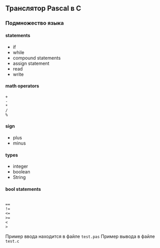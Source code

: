 ## Транслятор Pascal в C
### Подмножество языка
#### statements
* if
* while
* compound statements
* assign statement
* read
* write

#### math operators
```
+
-
*
/
%
```
#### sign
* plus
* minus

#### types 
* integer
* boolean
* String

#### bool statements
```

==
!=
<=
>=
<
>
```

Пример ввода находится в файле `test.pas`
Пример вывода в файле `test.c`